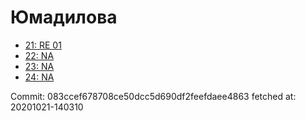 # Юмадилова
- [21: RE 01](21.md)
- [22: NA](22.md)
- [23: NA](23.md)
- [24: NA](24.md)

Commit: 083ccef678708ce50dcc5d690df2feefdaee4863
 fetched at: 20201021-140310
